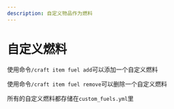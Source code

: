 ```yaml
---
description: 自定义物品作为燃料
---
```


# 自定义燃料

使用命令`/craft item fuel add`可以添加一个自定义燃料

使用命令`/craft item fuel remove`可以删除一个自定义燃料

所有的自定义燃料都存储在`custom_fuels.yml`里
